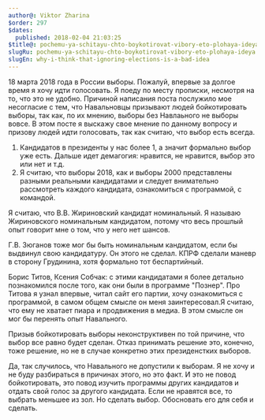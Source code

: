 ```yaml
---
author@: Viktor Zharina
$order: 297
$dates:
  published: 2018-02-04 21:03:25
$title@: pochemu-ya-schitayu-chto-boykotirovat-vibory-eto-plohaya-ideya
slugRu: pochemu-ya-schitayu-chto-boykotirovat-vibory-eto-plohaya-ideya
slugEn: why-i-think-that-ignoring-elections-is-a-bad-idea
---
```

18 марта 2018 года в России выборы. Пожалуй, впервые за долгое время я хочу идти голосовать. Я поеду по месту прописки, несмотря на то, что это не удобно. Причиной написания поста послужило мое несогласие с тем, что Навальновцы призывают людей бойкотировать выборы, так как, по их мнению, выборы без Навлаьного не выборы вовсе. В этом посте я выскажу свое мнение по данному вопросу и призову людей идти голосовать, так как считаю, что выбор есть всегда.

1. Кандидатов в президенты у нас более 1, а значит формально выбор уже есть. Дальше идет демагогия: нравится, не нравится, выбор это или нет и т.д.
2. Я считаю, что выборы 2018, как и выборы 2000 представлены разными реальными кандидатами и следует внимательно рассмотреть каждого кандидата, ознакомиться с программой, с командой.

Я считаю, что В.В. Жириновский кандидат номинальный. Я называю Жириновского номинальным кандидатом, потому что весь прошлый опыт говорит мне о том, что у него нет шансов. 

 Г.В. Зюганов тоже мог бы быть номинальным кандидатом, если бы выдвинул свою кандидатуру. Он этого не сделал. КПРФ сделали маневр в сторону Грудинина, хотя формально тот беспартийный.

Борис Титов, Ксения Собчак: с этими кандидатами я более детально познакомился после того, как они были в программе "Познер". Про Титова я узнал впервые, читал сайт его партии, хочу ознакомиться с программой, в самом общем смысле он меня заинтересовал.Я считаю, что ему не хватает пиара и продвижения в медиа. В этом смысле он мог бы перенять опыт Навального.

Призыв бойкотировать выборы неконструктивен по той причине, что выбор все равно будет сделан. Отказ принимать решение это, конечно, тоже решение, но не в случае конкретно этих президенстких выборов.

Да, так случилось, что Навального не допустили к выборам. Я не хочу и не буду разбираться в причинах этого, но это факт. И это не повод бойкотировать, это повод изучить программы других кандидатов и отдать свой голос за другого кандидата. Если не нравятся все, то выбрать меньшее из зол. Но сделать выбор. Обосновать его для себя и сделать.

